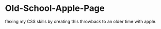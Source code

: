 # Old-School-Apple-Page
flexing my CSS skills by creating this throwback to an older time with apple. 
